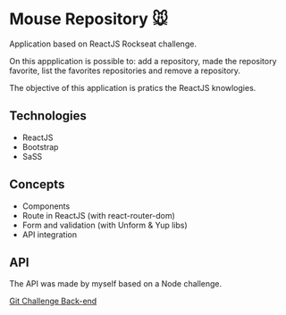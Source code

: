 <h1>Mouse Repository 🐭</h1>

<p>Application based on ReactJS Rockseat challenge. 

On this appplication is possible to: add a repository, made the  repository favorite, list the favorites repositories and remove a repository.
</p> 

<span>The objective of this application is pratics the ReactJS knowlogies.</span>

<h2>Technologies</h2>
<ul>
  <li>ReactJS</li>
  <li>Bootstrap</li>
  <li>SaSS</li>
</ul>  

<h2>Concepts</h2>
<ul>
  <li>Components</li>
  <li>Route in ReactJS (with react-router-dom)</li>
  <li>Form and validation (with Unform & Yup libs)</li>
  <li>API integration</li>
</ul>  

<h2> API </h2>
<p>The API was made by myself based on a Node challenge.</p>
<a href="https://github.com/Marcosnto/git-challenge-backend"> Git Challenge Back-end </a>

